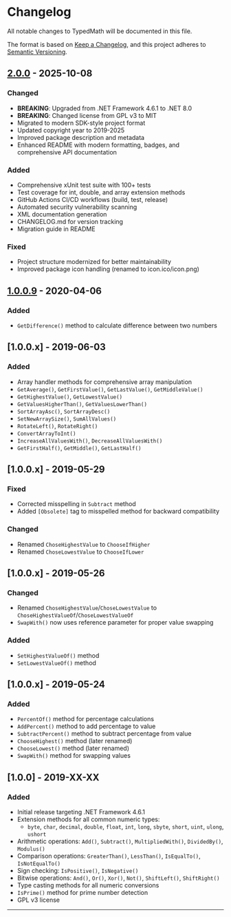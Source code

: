 # Changelog

All notable changes to TypedMath will be documented in this file.

The format is based on [Keep a Changelog](https://keepachangelog.com/en/1.0.0/),
and this project adheres to [Semantic Versioning](https://semver.org/spec/v2.0.0.html).

## [2.0.0] - 2025-10-08

### Changed
- **BREAKING**: Upgraded from .NET Framework 4.6.1 to .NET 8.0
- **BREAKING**: Changed license from GPL v3 to MIT
- Migrated to modern SDK-style project format
- Updated copyright year to 2019-2025
- Improved package description and metadata
- Enhanced README with modern formatting, badges, and comprehensive API documentation

### Added
- Comprehensive xUnit test suite with 100+ tests
- Test coverage for int, double, and array extension methods
- GitHub Actions CI/CD workflows (build, test, release)
- Automated security vulnerability scanning
- XML documentation generation
- CHANGELOG.md for version tracking
- Migration guide in README

### Fixed
- Project structure modernized for better maintainability
- Improved package icon handling (renamed to icon.ico/icon.png)

## [1.0.0.9] - 2020-04-06

### Added
- `GetDifference()` method to calculate difference between two numbers

## [1.0.0.x] - 2019-06-03

### Added
- Array handler methods for comprehensive array manipulation
- `GetAverage()`, `GetFirstValue()`, `GetLastValue()`, `GetMiddleValue()`
- `GetHighestValue()`, `GetLowestValue()`
- `GetValuesHigherThan()`, `GetValuesLowerThan()`
- `SortArrayAsc()`, `SortArrayDesc()`
- `SetNewArraySize()`, `SumAllValues()`
- `RotateLeft()`, `RotateRight()`
- `ConvertArrayToInt()`
- `IncreaseAllValuesWith()`, `DecreaseAllValuesWith()`
- `GetFirstHalf()`, `GetMiddle()`, `GetLastHalf()`

## [1.0.0.x] - 2019-05-29

### Fixed
- Corrected misspelling in `Subtract` method
- Added `[Obsolete]` tag to misspelled method for backward compatibility

### Changed
- Renamed `ChoseHighestValue` to `ChooseIfHigher`
- Renamed `ChoseLowestValue` to `ChooseIfLower`

## [1.0.0.x] - 2019-05-26

### Changed
- Renamed `ChoseHighestValue`/`ChoseLowestValue` to `ChoseHighestValueOf`/`ChoseLowestValueOf`
- `SwapWith()` now uses reference parameter for proper value swapping

### Added
- `SetHighestValueOf()` method
- `SetLowestValueOf()` method

## [1.0.0.x] - 2019-05-24

### Added
- `PercentOf()` method for percentage calculations
- `AddPercent()` method to add percentage to value
- `SubtractPercent()` method to subtract percentage from value
- `ChooseHighest()` method (later renamed)
- `ChooseLowest()` method (later renamed)
- `SwapWith()` method for swapping values

## [1.0.0] - 2019-XX-XX

### Added
- Initial release targeting .NET Framework 4.6.1
- Extension methods for all common numeric types:
  - `byte`, `char`, `decimal`, `double`, `float`, `int`, `long`, `sbyte`, `short`, `uint`, `ulong`, `ushort`
- Arithmetic operations: `Add()`, `Subtract()`, `MultipliedWith()`, `DividedBy()`, `Modulus()`
- Comparison operations: `GreaterThan()`, `LessThan()`, `IsEqualTo()`, `IsNotEqualTo()`
- Sign checking: `IsPositive()`, `IsNegative()`
- Bitwise operations: `And()`, `Or()`, `Xor()`, `Not()`, `ShiftLeft()`, `ShiftRight()`
- Type casting methods for all numeric conversions
- `IsPrime()` method for prime number detection
- GPL v3 license

---

[2.0.0]: https://github.com/MarcusMedina/TypedMath/compare/v1.0.0.9...v2.0.0
[1.0.0.9]: https://github.com/MarcusMedina/TypedMath/releases/tag/v1.0.0.9
